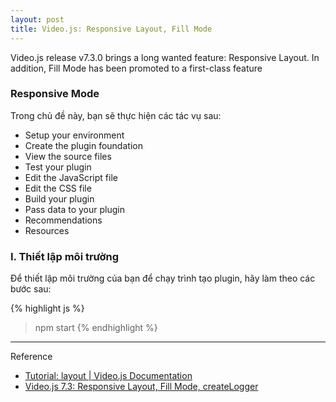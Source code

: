 ```yaml
---
layout: post
title: Video.js: Responsive Layout, Fill Mode
---
```


Video.js release v7.3.0 brings a long wanted feature: Responsive Layout. In addition, Fill Mode has been promoted to a first-class feature



### Responsive Mode

Trong chủ đề này, bạn sẽ thực hiện các tác vụ sau:
- Setup your environment
- Create the plugin foundation
- View the source files
- Test your plugin
- Edit the JavaScript file
- Edit the CSS file
- Build your plugin
- Pass data to your plugin
- Recommendations
- Resources

### I. Thiết lập môi trường

Để thiết lập môi trường của bạn để chạy trình tạo plugin, hãy làm theo các bước sau:


{% highlight js %}
> npm start
{% endhighlight %}




-----
Reference
- [Tutorial: layout | Video.js Documentation](https://docs.videojs.com/tutorial-layout.html)
- [Video.js 7.3: Responsive Layout, Fill Mode, createLogger](https://blog.videojs.com/video-js-7-3-responsive-layout-fill-mode-createlogger/)
